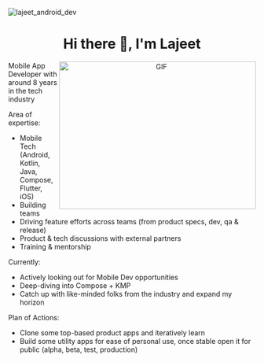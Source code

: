 ![lajeet_android_dev](https://github.com/wannaBeNerd23/wannaBeNerd23/assets/14135319/563cba19-bd51-4773-8506-eae8d8a18597)

<h1 align="center">Hi there 👋, I'm Lajeet</h1>


<a target="_blank" align="center">
  <img align="right" top="500" height="300" width="400" alt="GIF" src="https://github.com/wannaBeNerd23/wannaBeNerd23/assets/14135319/8bbf2520-70ef-4ed5-a70e-9d4ba2c24ca8">
</a>


Mobile App Developer with around 8 years in the tech industry

Area of expertise:
- Mobile Tech (Android, Kotlin, Java, Compose, Flutter, iOS)
- Building teams
- Driving feature efforts across teams (from product specs, dev, qa & release)
- Product & tech discussions with external partners
- Training & mentorship

Currently:
- Actively looking out for Mobile Dev opportunities
- Deep-diving into Compose + KMP
- Catch up with like-minded folks from the industry and expand my horizon

Plan of Actions:
- Clone some top-based product apps and iteratively learn
- Build some utility apps for ease of personal use, once stable open it for public (alpha, beta, test, production)
